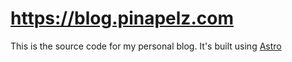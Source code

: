 # https://blog.pinapelz.com

This is the source code for my personal blog. It's built using [Astro](https://astro.build/)
